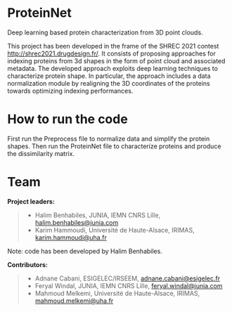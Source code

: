 # ProteinNet
Deep learning based protein characterization from 3D point clouds.

This project has been developed in the frame of the SHREC 2021 contest http://shrec2021.drugdesign.fr/. It consists of proposing approaches for indexing proteins from 3d shapes in the form of point cloud and associated metadata. The developed approach exploits deep learning techniques to characterize protein shape. In particular, the approach includes a data normalization module by realigning the 3D coordinates of the proteins towards optimizing indexing performances. 


# How to run the code
First run the Preprocess file to normalize data and simplify the protein shapes. Then run the ProteinNet file to characterize proteins and produce the dissimilarity matrix.


# Team
**Project leaders:**

> * Halim Benhabiles, JUNIA, IEMN CNRS Lille, halim.benhabiles@junia.com
> * Karim Hammoudi, Université de Haute-Alsace, IRIMAS, karim.hammoudi@uha.fr

Note: code has been developed by Halim Benhabiles.

**Contributors:**

> * Adnane Cabani, ESIGELEC/IRSEEM, adnane.cabani@esigelec.fr
> * Feryal Windal, JUNIA, IEMN CNRS Lille, feryal.windal@junia.com
> * Mahmoud Melkemi, Université de Haute-Alsace, IRIMAS, mahmoud.melkemi@uha.fr


